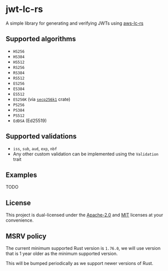 # jwt-lc-rs

A simple library for generating and verifying JWTs using [aws-lc-rs](https://github.com/aws/aws-lc-rs)

## Supported algorithms
- `HS256`
- `HS384`
- `HS512`
- `RS256`
- `RS384`
- `RS512`
- `ES256`
- `ES384`
- `ES512`
- `ES256K` (via [`secp256k1`](https://crates.io/crates/secp256k1) crate)
- `PS256`
- `PS384`
- `PS512`
- `EdDSA` (Ed25519)

## Supported validations
- `iss`, `sub`, `aud`, `exp`, `nbf`
- Any other custom validation can be implemented using the `Validation` trait

## Examples

TODO

## License

This project is dual-licensed under the [Apache-2.0](LICENSE-APACHE) and [MIT](LICENSE-MIT) licenses at your convenience.

## MSRV policy

The current minimum supported Rust version is `1.76.0`, we will use version that is 1 year older as the minimum supported version.

This will be bumped periodically as we support newer versions of Rust.
